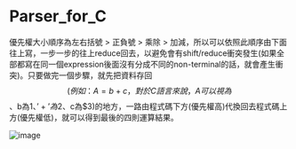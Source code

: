 # Parser_for_C

優先權大小順序為左右括號 > 正負號 > 乘除 > 加減，所以可以依照此順序由下面往上寫，一步一步的往上reduce回去，以避免會有shift/reduce衝突發生(如果全部都寫在同一個expression後面沒有分成不同的non-terminal的話，就會產生衝突)。只要做完一個步驟，就先把資料存回$$(例如：A=b+c，對於C語言來說，A可以視為$$、b為$1、’+’為$2、c為$3)的地方，一路由程式碼下方(優先權高)代換回去程式碼上方(優先權低)，就可以得到最後的四則運算結果。

![image](https://github.com/b0989596914/Parser_for_C/assets/92772248/c166574f-deef-41b2-9a36-54ad6b1b7a46)
